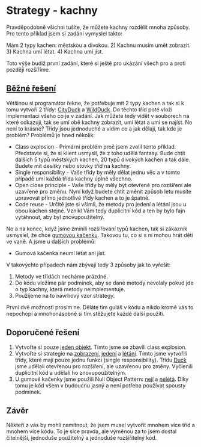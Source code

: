 # Strategy - kachny

Pravděpodobně všichni tušíte, že můžete kachny rozdělit mnoha způsoby. Pro tento příklad jsem si zadání vymyslel takto:

Mám 2 typy kachen: městskou a divokou.
2) Kachnu musím umět zobrazit.
3) Kachna umí létat.
4) Kachna umí jíst.

Toto výše budiž první zadání, které si ještě pro ukázání všech pro a proti později rozšíříme.

## [Běžné řešení](common-way)
Většinou si programátor řekne, že potřebuje mít 2 typy kachen a tak si k tomu vytvoří 2 třídy: [CityDuck](common-way/CityDuck.php) a [WildDuck](common-way/WildDuck.php). Do těchto tříd poté vloží implementaci všeho co je v zadání. Jak můžete tedy vidět v souborech na které odkazuji, tak se umí obě kachny zobrazit, umí létat a umí se najíst. No není to krásné? Třídy jsou jednoduché a vídím co a jak dělají, tak kde je problém?
Problémů je hned několik:
* Class explosion - Primární problém proč jsem zvolil tento příklad. Představte si, že si klient usmyslí, že z toho udělá fantasy. Bude chtít dalších 5 typů městských kachen, 20 typů divokých kachen a tak dále. Budete mít desítky nebo stovky tříd na kachny.
* Single responsibility - Vaše třídy by měly dělat jednu věc a v tomto případě umí každá třída kachny úplně všechno.
* Open close principle - Vaše třídy by měly být otevřené pro rozšíření ale uzavřené pro změnu. Nyní když budete chtít změnit způsob letu musíte upravovat přímo jednotlivé třídy kachen a to je špatně.
* Code reuse - Určitě jste si všimli, že metody pro jedení a létání jsou u obou kachen stejné. Vznikl Vám tedy duplicitní kód a ten by bylo fajn vytáhnout, aby byl znovupoužitelný.

No a na konec, když jsme zmínili rozšiřování typů kachen, tak si zákazník usmyslel, že chce [gumovou kačenku](common-way/RubberDuck.php). Takovou tu, co si s ní mohou hrát děti ve vaně. A jsme u dalších problémů:
* Gumová kačenka neumí létat ani jíst.
 
V takovýchto případech nám zbývají tedy 3 způsoby jak to vyřešit:
1) Metody ve třídách necháme prázdné.
2) Do kódu vložíme pár podmínek, aby se dané metody nevolaly pokud jde o typ kachny, která metody neimplementuje.
3) Použijeme na to návrhový vzor strategy.

První dvě možnosti prosím ne. Děláte tím guláš v kódu a nikdo kromě vás to nepochopí a mnohonásobně si tím stěžujete každé další použití.

## Doporučené řešení

1) Vytvořte si pouze [jeden objekt](better-way/Duck.php). Tímto jsme se zbavili class explosion.
2) Vytvořte si strategie na [zobrazení](better-way/DisplayStrategies), [jedení](better-way/EatStrategies) a [létání](better-way/FlyStrategies). Tímto jsme vytvořili třídy, které mají pouze jednu funkci (single responsibility). Třídu [Duck](better-way/Duck.php) jsme udělali otevřenou pro rozšíření, ale uzavřenou pro změny. Vyčlenili duplicitní kód a udělali ho znovupoužitelným.
3) U gumové kačenky jsme použili Null Object Pattern: [nejí](better-way/EatStrategies/DoNotEat.php) a [nelétá](better-way/FlyStrategies/DoNotFly.php). Díky tomu je kód všem v budoucnu jasný a není potřeba používat spousty podmínek.

## Závěr

Někteří z vás by mohli namítnout, že jsem musel vytvořit mnohem více tříd a mnohem více kódu. To je sice pravda, ale výměnou za to jsem dostal čitelnější, jednoduše použitelný a jednoduše rozšířitelný kód.